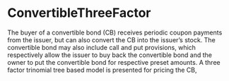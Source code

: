 # ConvertibleThreeFactor
The buyer of a convertible bond (CB) receives periodic coupon payments from the issuer, but can also convert the CB into the issuer’s stock.  The convertible bond may also include call and put provisions, which respectively allow the issuer to buy back the convertible bond and the owner to put the convertible bond for respective preset amounts.  A three factor trinomial tree based model is presented for pricing the CB, 
